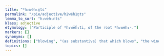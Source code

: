 ```yaml
---
title: "*h₂wéh₁n̥ts"
permalink: "/pie/adjective/h2wéh1n̥ts"
lemma_to_sort: "h₂weh₁nts"
klass: adjective
etymology: ["Participle of *h₂wḗh₁ti, of the root *h₂weh₁-."]
markers: []
synonyms: []
definitions: ["blowing", "(as substantive) that which blows", "the wind", "air"]
topics: []
---
```

